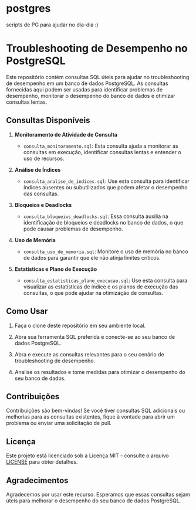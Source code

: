# postgres
scripts  de PG  para ajudar no dia-dia :)
# Troubleshooting de Desempenho no PostgreSQL

Este repositório contém consultas SQL úteis para ajudar no troubleshooting de desempenho em um banco de dados PostgreSQL. As consultas fornecidas aqui podem ser usadas para identificar problemas de desempenho, monitorar o desempenho do banco de dados e otimizar consultas lentas.

## Consultas Disponíveis

1. **Monitoramento de Atividade de Consulta**
   - `consulta_monitoramento.sql`: Esta consulta ajuda a monitorar as consultas em execução, identificar consultas lentas e entender o uso de recursos.

2. **Análise de Índices**
   - `consulta_analise_de_indices.sql`: Use esta consulta para identificar índices ausentes ou subutilizados que podem afetar o desempenho das consultas.

3. **Bloqueios e Deadlocks**
   - `consulta_bloqueios_deadlocks.sql`: Essa consulta auxilia na identificação de bloqueios e deadlocks no banco de dados, o que pode causar problemas de desempenho.

4. **Uso de Memória**
   - `consulta_uso_de_memoria.sql`: Monitore o uso de memória no banco de dados para garantir que ele não atinja limites críticos.

5. **Estatísticas e Plano de Execução**
   - `consulta_estatisticas_plano_execucao.sql`: Use esta consulta para visualizar as estatísticas de índice e os planos de execução das consultas, o que pode ajudar na otimização de consultas.

## Como Usar

1. Faça o clone deste repositório em seu ambiente local.

2. Abra sua ferramenta SQL preferida e conecte-se ao seu banco de dados PostgreSQL.

3. Abra e execute as consultas relevantes para o seu cenário de troubleshooting de desempenho.

4. Analise os resultados e tome medidas para otimizar o desempenho do seu banco de dados.

## Contribuições

Contribuições são bem-vindas! Se você tiver consultas SQL adicionais ou melhorias para as consultas existentes, fique à vontade para abrir um problema ou enviar uma solicitação de pull.

## Licença

Este projeto está licenciado sob a Licença MIT - consulte o arquivo [LICENSE](LICENSE) para obter detalhes.

## Agradecimentos

Agradecemos por usar este recurso. Esperamos que essas consultas sejam úteis para melhorar o desempenho do seu banco de dados PostgreSQL.

